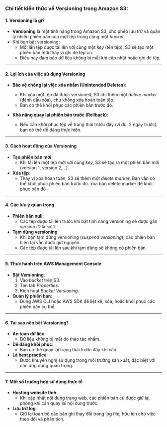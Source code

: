 ### Chi tiết kiến thức về **Versioning trong Amazon S3**:

#### 1. **Versioning là gì?**
- **Versioning** là một tính năng trong Amazon S3, cho phép lưu trữ và quản lý nhiều phiên bản của một tệp trong cùng một *bucket*.  
- Khi bạn bật versioning:
  - Mỗi lần tệp được tải lên với cùng một *key* (tên tệp), S3 sẽ tạo một phiên bản mới thay vì ghi đè tệp cũ.
  - Điều này đảm bảo dữ liệu không bị mất khi cập nhật hoặc ghi đè tệp.

---

#### 2. **Lợi ích của việc sử dụng Versioning**
- **Bảo vệ chống lại việc xóa nhầm (Unintended Deletes)**:
  - Khi xóa một tệp đã được versioned, S3 chỉ thêm một *delete marker* (đánh dấu xóa), chứ không xóa hoàn toàn tệp.  
  - Bạn có thể khôi phục các phiên bản trước đó.  

- **Khả năng quay lại phiên bản trước (Rollback)**:
  - Nếu cần khôi phục tệp về trạng thái trước đây (ví dụ: 2 ngày trước), bạn có thể dễ dàng thực hiện.  

---

#### 3. **Cách hoạt động của Versioning**
- **Tạo phiên bản mới**:
  - Khi tải lên một tệp mới với cùng *key*, S3 sẽ tạo ra một phiên bản mới (version 1, version 2,...).  
- **Xóa tệp**:
  - Thay vì xóa hoàn toàn, S3 sẽ thêm một *delete marker*. Bạn vẫn có thể khôi phục phiên bản trước đó.  xóa bản delete marker để khôi phục bản đó 

---

#### 4. **Các lưu ý quan trọng**
- **Phiên bản null**:
  - Các tệp được tải lên trước khi bật tính năng versioning sẽ được gắn *version ID* là `null`.  
- **Tạm dừng versioning**:
  - Khi bạn tạm dừng versioning (*suspend versioning*), các phiên bản hiện tại vẫn được giữ nguyên.  
  - Các tệp được tải lên sau khi tạm dừng sẽ không có phiên bản.  

---

#### 5. **Thực hành trên AWS Management Console**
- **Bật Versioning**:
  1. Vào *bucket* trên S3.
  2. Tìm tab *Properties*.
  3. Kích hoạt *Bucket Versioning*.
- **Quản lý phiên bản**:
  - Dùng AWS CLI hoặc AWS SDK để liệt kê, xóa, hoặc khôi phục các phiên bản cụ thể.

---

#### 6. **Tại sao nên bật Versioning?**
- **An toàn dữ liệu**:
  - Dữ liệu không bị mất do thao tác nhầm.  
- **Dễ dàng khôi phục**:
  - Bạn có thể quay lại trạng thái trước đây khi cần.  
- **Là best practice**:
  - Được khuyến nghị sử dụng trong môi trường sản xuất, đặc biệt với các ứng dụng quan trọng.

---

#### 7. **Một số trường hợp sử dụng thực tế**
- **Hosting website tĩnh**:
  - Khi cập nhật nội dung trang web, các phiên bản cũ được giữ lại, phòng khi cần quay lại nội dung trước.  
- **Lưu trữ log**:
  - Giữ lại toàn bộ các bản ghi thay đổi trong log file, hữu ích cho việc theo dõi và phân tích.

